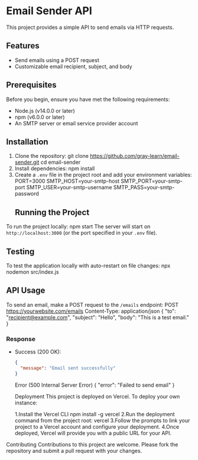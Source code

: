 # Email Sender API

This project provides a simple API to send emails via HTTP requests.

## Features

- Send emails using a POST request
- Customizable email recipient, subject, and body

## Prerequisites

Before you begin, ensure you have met the following requirements:

- Node.js (v14.0.0 or later)
- npm (v6.0.0 or later)
- An SMTP server or email service provider account

## Installation

1. Clone the repository:
   git clone https://github.com/gray-learn/email-sender.git
   cd email-sender
2. Install dependencies:
   npm install
3. Create a `.env` file in the project root and add your environment variables:
   PORT=3000
   SMTP_HOST=your-smtp-host
   SMTP_PORT=your-smtp-port
   SMTP_USER=your-smtp-username
   SMTP_PASS=your-smtp-password
   ## Running the Project

To run the project locally:
npm start
The server will start on `http://localhost:3000` (or the port specified in your `.env` file).

## Testing

To test the application locally with auto-restart on file changes:
npx nodemon src/index.js

## API Usage

To send an email, make a POST request to the `/emails` endpoint:
POST https://yourwebsite.com/emails
Content-Type: application/json
{
"to": "recipient@example.com",
"subject": "Hello",
"body": "This is a test email."
}

### Response

- Success (200 OK):

  ```json
  {
    "message": "Email sent successfully"
  }
  ```

  Error (500 Internal Server Error)
  {
  "error": "Failed to send email"
  }

  Deployment
  This project is deployed on Vercel. To deploy your own instance:

  1.Install the Vercel CLI
  npm install -g vercel
  2.Run the deployment command from the project root:
  vercel
  3.Follow the prompts to link your project to a Vercel account and configure your deployment.
  4.Once deployed, Vercel will provide you with a public URL for your API.

Contributing
Contributions to this project are welcome. Please fork the repository and submit a pull request with your changes.
